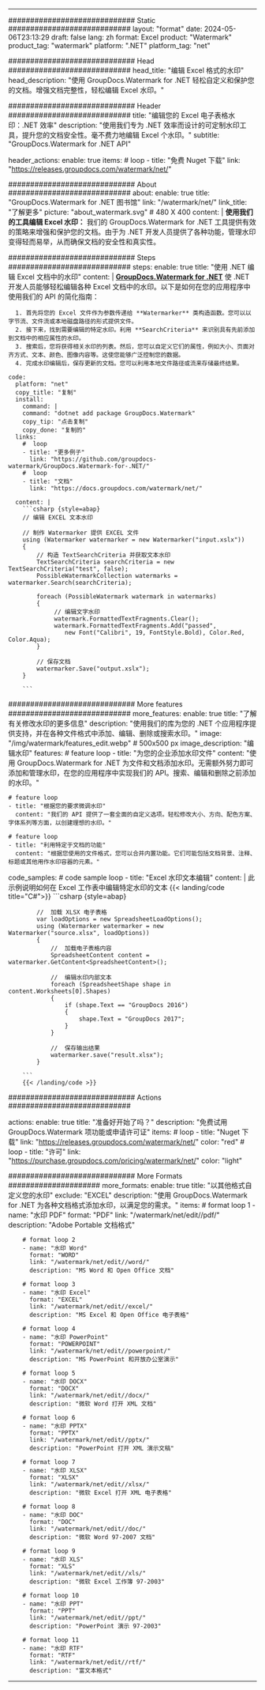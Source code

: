 
---
############################# Static ############################
layout: "format"
date:  2024-05-06T23:13:29
draft: false
lang: zh
format: Excel
product: "Watermark"
product_tag: "watermark"
platform: ".NET"
platform_tag: "net"

############################# Head ############################
head_title: "编辑 Excel 格式的水印"
head_description: "使用 GroupDocs.Watermark for .NET 轻松自定义和保护您的文档。增强文档完整性，轻松编辑 Excel 水印。"

############################# Header ############################
title: "编辑您的 Excel 电子表格水印：.NET 效率" 
description: "使用我们专为 .NET 效率而设计的可定制水印工具，提升您的文档安全性。毫不费力地编辑 Excel 个水印。"
subtitle: "GroupDocs.Watermark for .NET API" 

header_actions:
  enable: true
  items:
    #  loop
    - title: "免费 Nuget 下载"
      link: "https://releases.groupdocs.com/watermark/net/"
      
############################# About ############################
about:
    enable: true
    title: "GroupDocs.Watermark for .NET 图书馆"
    link: "/watermark/net/"
    link_title: "了解更多"
    picture: "about_watermark.svg" # 480 X 400
    content: |
       **使用我们的工具编辑 Excel 水印：** 我们的 GroupDocs.Watermark for .NET 工具提供有效的策略来增强和保护您的文档。由于为 .NET 开发人员提供了各种功能，管理水印变得轻而易举，从而确保文档的安全性和真实性。

############################# Steps ############################
steps:
    enable: true
    title: "使用 .NET 编辑 Excel 文档中的水印"
    content: |
      **[GroupDocs.Watermark for .NET](https://products.groupdocs.com/watermark/net/)** 使 .NET 开发人员能够轻松编辑各种 Excel 文档中的水印。以下是如何在您的应用程序中使用我们的 API 的简化指南：
      
      1. 首先将您的 Excel 文件作为参数传递给 **Watermarker** 类构造函数。您可以以字节流、文件流或本地磁盘路径的形式提供文件。
      2. 接下来，找到需要编辑的特定水印。利用 **SearchCriteria** 来识别具有先前添加到文档中的相应属性的水印。
      3. 搜索后，您将获得相关水印的列表。然后，您可以自定义它们的属性，例如大小、页面对齐方式、文本、颜色、图像内容等。这使您能够广泛控制您的数据。
      4. 完成水印编辑后，保存更新的文档。您可以利用本地文件路径或流来存储最终结果。
   
    code:
      platform: "net"
      copy_title: "复制"
      install:
        command: |
        command: "dotnet add package GroupDocs.Watermark"
        copy_tip: "点击复制"
        copy_done: "复制的"
      links:
        #  loop
        - title: "更多例子"
          link: "https://github.com/groupdocs-watermark/GroupDocs.Watermark-for-.NET/"
        #  loop
        - title: "文档"
          link: "https://docs.groupdocs.com/watermark/net/"
          
      content: |
        ```csharp {style=abap}
        // 编辑 EXCEL 文本水印

        // 制作 Watermarker 提供 EXCEL 文件
        using (Watermarker watermarker = new Watermarker("input.xslx"))
        {
            // 构造 TextSearchCriteria 并获取文本水印
            TextSearchCriteria searchCriteria = new TextSearchCriteria("test", false);
            PossibleWatermarkCollection watermarks = watermarker.Search(searchCriteria);

            foreach (PossibleWatermark watermark in watermarks)
            {
                 // 编辑文字水印
                 watermark.FormattedTextFragments.Clear();
                 watermark.FormattedTextFragments.Add("passed", 
                    new Font("Calibri", 19, FontStyle.Bold), Color.Red, Color.Aqua);
            }

            // 保存文档
            watermarker.Save("output.xslx");
        }
        
        ```            

############################# More features ############################
more_features:
  enable: true
  title: "了解有关修改水印的更多信息"
  description: "使用我们的库为您的 .NET 个应用程序提供支持，并在各种文件格式中添加、编辑、删除或搜索水印。"
  image: "/img/watermark/features_edit.webp" # 500x500 px
  image_description: "编辑水印"
  features:
    # feature loop
    - title: "为您的企业添加水印文件"
      content: "使用 GroupDocs.Watermark for .NET 为文件和文档添加水印。无需额外努力即可添加和管理水印，在您的应用程序中实现我们的 API。搜索、编辑和删除之前添加的水印。"

    # feature loop
    - title: "根据您的要求微调水印"
      content: "我们的 API 提供了一套全面的自定义选项。轻松修改大小、方向、配色方案、字体系列等方面，以创建理想的水印。"

    # feature loop
    - title: "利用特定于文档的功能"
      content: "根据您使用的文件格式，您可以合并内置功能。它们可能包括文档背景、注释、标题或其他用作水印容器的元素。"
      
  code_samples:
    # code sample loop
    - title: "Excel 水印文本编辑"
      content: |
        此示例说明如何在 Excel 工作表中编辑特定水印的文本
        {{< landing/code title="C#">}}
        ```csharp {style=abap}
        
            //  加载 XLSX 电子表格
            var loadOptions = new SpreadsheetLoadOptions();
            using (Watermarker watermarker = new Watermarker("source.xlsx", loadOptions))
            {
                //  加载电子表格内容
                SpreadsheetContent content = watermarker.GetContent<SpreadsheetContent>();

                //  编辑水印内部文本
                foreach (SpreadsheetShape shape in content.Worksheets[0].Shapes)
                {
                    if (shape.Text == "GroupDocs 2016")
                    {
                        shape.Text = "GroupDocs 2017";
                    }
                }

                //  保存输出结果
                watermarker.save("result.xlsx");
            }

        ```
        {{< /landing/code >}}


############################# Actions ############################

actions:
  enable: true
  title: "准备好开始了吗？"
  description: "免费试用 GroupDocs.Watermark 项功能或申请许可证"
  items:
    #  loop
    - title: "Nuget 下载"
      link: "https://releases.groupdocs.com/watermark/net/"
      color: "red"
        #  loop
    - title: "许可"
      link: "https://purchase.groupdocs.com/pricing/watermark/net/"
      color: "light"


############################# More Formats #####################
more_formats:
    enable: true
    title: "以其他格式自定义您的水印"
    exclude: "EXCEL"
    description: "使用 GroupDocs.Watermark for .NET 为各种文档格式添加水印，以满足您的需求。"
    items: 
        # format loop 1
        - name: "水印 PDF"
          format: "PDF"
          link: "/watermark/net/edit//pdf/"
          description: "Adobe Portable 文档格式"

        # format loop 2
        - name: "水印 Word"
          format: "WORD"
          link: "/watermark/net/edit//word/"
          description: "MS Word 和 Open Office 文档"
          
        # format loop 3
        - name: "水印 Excel"
          format: "EXCEL"
          link: "/watermark/net/edit//excel/"
          description: "MS Excel 和 Open Office 电子表格"

        # format loop 4
        - name: "水印 PowerPoint"
          format: "POWERPOINT"
          link: "/watermark/net/edit//powerpoint/"
          description: "MS PowerPoint 和开放办公室演示"

        # format loop 5
        - name: "水印 DOCX"
          format: "DOCX"
          link: "/watermark/net/edit//docx/"
          description: "微软 Word 打开 XML 文档"
          
        # format loop 6
        - name: "水印 PPTX"
          format: "PPTX"
          link: "/watermark/net/edit//pptx/"
          description: "PowerPoint 打开 XML 演示文稿"
          
        # format loop 7
        - name: "水印 XLSX"
          format: "XLSX"
          link: "/watermark/net/edit//xlsx/"
          description: "微软 Excel 打开 XML 电子表格"

        # format loop 8
        - name: "水印 DOC"
          format: "DOC"
          link: "/watermark/net/edit//doc/"
          description: "微软 Word 97-2007 文档"

        # format loop 9
        - name: "水印 XLS"
          format: "XLS"
          link: "/watermark/net/edit//xls/"
          description: "微软 Excel 工作簿 97-2003"

        # format loop 10
        - name: "水印 PPT"
          format: "PPT"
          link: "/watermark/net/edit//ppt/"
          description: "PowerPoint 演示 97-2003"

        # format loop 11
        - name: "水印 RTF"
          format: "RTF"
          link: "/watermark/net/edit//rtf/"
          description: "富文本格式"

---